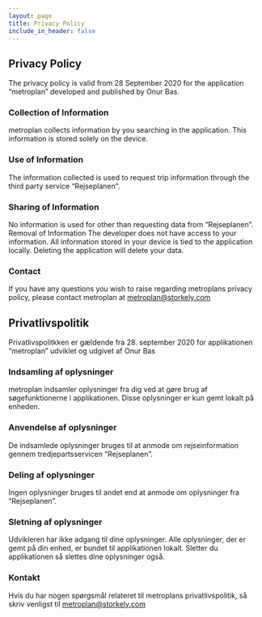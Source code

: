 ```yaml
---
layout: page
title: Privacy Policy
include_in_header: false
---
```



## Privacy Policy
The privacy policy is valid from 28 September 2020 for the application “metroplan” developed and published by Onur Bas.
### Collection of Information
metroplan collects information by you searching in the application. This information is stored solely on the device.
### Use of Information
The information collected is used to request trip information through the third party service “Rejseplanen”.
### Sharing of Information
No information is used for other than requesting data from “Rejseplanen”. Removal of Information The developer does not have access to your information. All information stored in your device is tied to the application locally. Deleting the application will delete your data.
### Contact
If you have any questions you wish to raise regarding metroplans privacy policy, please contact metroplan at metroplan@storkely.com

## Privatlivspolitik
Privatlivspolitkken er gældende fra 28. september 2020 for applikationen “metroplan” udviklet og udgivet af Onur Bas
### Indsamling af oplysninger
metroplan indsamler oplysninger fra dig ved at gøre brug af søgefunktionerne i applikationen. Disse oplysninger er kun gemt lokalt på enheden.
### Anvendelse af oplysninger
De indsamlede oplysninger bruges til at anmode om rejseinformation gennem tredjepartsservicen “Rejseplanen”.
### Deling af oplysninger
Ingen oplysninger bruges til andet end at anmode om oplysninger fra “Rejseplanen”.
### Sletning af oplysninger
Udvikleren har ikke adgang til dine oplysninger. Alle oplysninger, der er gemt på din enhed, er bundet til applikationen lokalt. Sletter du applikationen så slettes dine oplysninger også.
### Kontakt
Hvis du har nogen spørgsmål relateret til metroplans privatlivspolitik, så skriv venligst til metroplan@storkely.com

